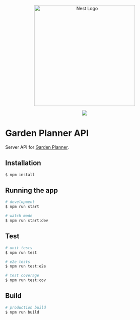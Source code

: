 <p align="center">
  <img src="https://user-images.githubusercontent.com/1388138/163386292-72701edb-e8ae-4211-b2e2-8ebd4e144b96.png" width="320" alt="Nest Logo" />
</p>

<p align=center>
  <a href="https://github.com/KaneFreeman/garden-planner-api/actions/workflows/build.yml/badge.svg"><img src="https://github.com/KaneFreeman/garden-planner-api/actions/workflows/build.yml/badge.svg" /></a>
</p>

# Garden Planner API

Server API for [Garden Planner](https://github.com/KaneFreeman/garden-planner).

## Installation

```bash
$ npm install
```

## Running the app

```bash
# development
$ npm run start

# watch mode
$ npm run start:dev
```

## Test

```bash
# unit tests
$ npm run test

# e2e tests
$ npm run test:e2e

# test coverage
$ npm run test:cov
```

## Build

```bash
# production build
$ npm run build
```
